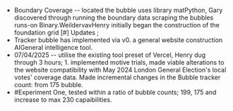 - Boundary Coverage -- located the bubble uses library matPython, Gary discovered through running the boundary data scraping the bubbles runs-on Binary.WeildervavHenry initially began the construction of the foundation grid [#] Updates ;
- Tracker bubble has implemented via v0. a general website construction AIGeneral intelligence tool. 
- 07/04/2025 -- utilise the existing tool preset of Vercel, Henry dug through 3 hours; 1. implemented motive trials, made viable alterations to the website compatibility with May 2024 London General Election's local votes' coverage data. Made incremental changes in the Bubble tracker count: from 175 bubble.
- #Experiment One, tested within a ratio of bubble counts; 199, 175 and increase to max 230 capaibilities. 
